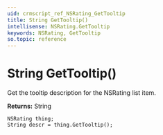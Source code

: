 ```yaml
---
uid: crmscript_ref_NSRating_GetTooltip
title: String GetTooltip()
intellisense: NSRating.GetTooltip
keywords: NSRating, GetTooltip
so.topic: reference
---
```


# String GetTooltip()

Get the tooltip description for the NSRating list item.

**Returns:** String

```crmscript
NSRating thing;
String descr = thing.GetTooltip();
```

